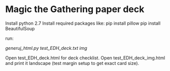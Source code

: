 # Magic the Gathering paper deck
Install python 2.7
Install required packages like:
pip install pillow
pip install BeautifulSoup

run:

*generuj_html.py test_EDH_deck.txt img*

Open test_EDH_deck.html for deck checklist.
Open test_EDH_deck_img.html and print it landscape (test margin setup to get exact card size).

